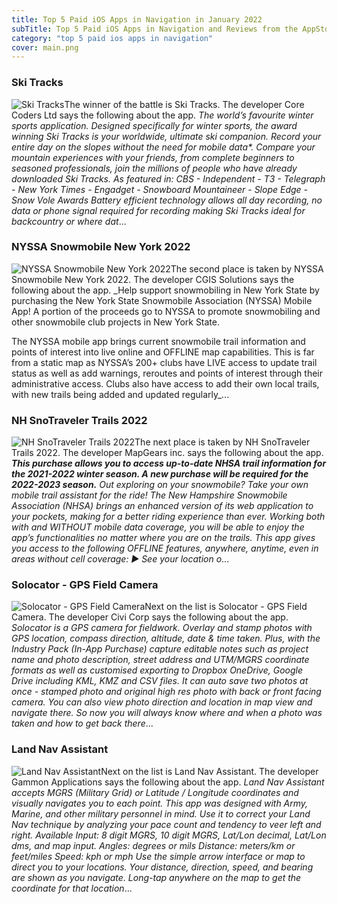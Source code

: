 ```yaml
---
title: Top 5 Paid iOS Apps in Navigation in January 2022
subTitle: Top 5 Paid iOS Apps in Navigation and Reviews from the AppStore in January 2022.
category: "top 5 paid ios apps in navigation"
cover: main.png
---
```


### Ski Tracks

![Ski Tracks](https://is2-ssl.mzstatic.com/image/thumb/Purple116/v4/5b/7c/6e/5b7c6e74-61c0-0126-6937-6e899124294d/AppIcon-0-0-1x_U007emarketing-0-0-0-4-0-0-sRGB-0-0-0-GLES2_U002c0-512MB-85-220-0-0.png/100x100bb.png)The winner of the battle is Ski Tracks. The developer Core Coders Ltd says the following about the app. _The world’s favourite winter sports application.  Designed specifically for winter sports, the award winning Ski Tracks is your worldwide, ultimate ski companion. Record your entire day on the slopes without the need for mobile data*.   Compare your mountain experiences with your friends, from complete beginners to seasoned professionals, join the millions of people who have already downloaded Ski Tracks.  As featured in: CBS - Independent - T3 - Telegraph - New York Times - Engadget - Snowboard Mountaineer - Slope Edge - Snow Vole Awards  Battery efficient technology allows all day recording, no data or phone signal required for recording making Ski Tracks ideal for backcountry or where dat_...

### NYSSA Snowmobile New York 2022

![NYSSA Snowmobile New York 2022](https://is3-ssl.mzstatic.com/image/thumb/Purple126/v4/c1/75/94/c17594d1-c7af-42f4-a11d-5bfa18154e23/AppIcon-1x_U007emarketing-0-7-0-85-220.png/100x100bb.png)The second place is taken by NYSSA Snowmobile New York 2022. The developer CGIS Solutions says the following about the app. _Help support snowmobiling in New York State by purchasing the New York State Snowmobile Association (NYSSA) Mobile App! A portion of the proceeds go to NYSSA to promote snowmobiling and other snowmobile club projects in New York State.  The NYSSA mobile app brings current snowmobile trail information and points of interest into live online and OFFLINE map capabilities. This is far from a static map as NYSSA’s 200+ clubs have LIVE access to update trail status as well as add warnings, reroutes and points of interest through their administrative access. Clubs also have access to add their own local trails, with new trails being added and updated regularly_...

### NH SnoTraveler Trails 2022

![NH SnoTraveler Trails 2022](https://is2-ssl.mzstatic.com/image/thumb/Purple116/v4/cc/9d/52/cc9d5201-6a9b-54ca-1989-fc6a2510248b/AppIcon-0-0-1x_U007emarketing-0-0-0-10-0-0-sRGB-0-0-0-GLES2_U002c0-512MB-85-220-0-0.png/100x100bb.png)The next place is taken by NH SnoTraveler Trails 2022. The developer MapGears inc. says the following about the app. _**This purchase allows you to access up-to-date NHSA trail information for the 2021-2022 winter season. A new purchase will be required for the 2022-2023 season.**  Out exploring on your snowmobile? Take your own mobile trail assistant for the ride!  The New Hampshire Snowmobile Association (NHSA) brings an enhanced version of its web application to your pockets, making for a better riding experience than ever. Working both with and WITHOUT mobile data coverage, you will be able to enjoy the app’s functionalities no matter where you are on the trails.  This app gives you access to the following *OFFLINE* features, anywhere, anytime, even in areas without cell coverage:  ► See your location o_...

### Solocator - GPS Field Camera

![Solocator - GPS Field Camera](https://is3-ssl.mzstatic.com/image/thumb/Purple124/v4/b1/27/95/b1279514-bcc1-ec4e-1fec-1ff4185ce9ca/AppIcon-0-0-1x_U007emarketing-0-0-0-7-0-0-sRGB-0-0-0-GLES2_U002c0-512MB-85-220-0-0.png/100x100bb.png)Next on the list is Solocator - GPS Field Camera. The developer Civi Corp says the following about the app. _Solocator is a GPS camera for fieldwork. Overlay and stamp photos with GPS location, compass direction, altitude, date & time taken. Plus, with the Industry Pack (In-App Purchase) capture editable notes such as project name and photo description, street address and UTM/MGRS coordinate formats as well as customised exporting to Dropbox OneDrive, Google Drive including KML, KMZ and CSV files. It can auto save two photos at once - stamped photo and original high res photo with back or front facing camera. You can also view photo direction and location in map view and navigate there. So now you will always know where and when a photo was taken and how to get back there_...

### Land Nav Assistant

![Land Nav Assistant](https://is1-ssl.mzstatic.com/image/thumb/Purple118/v4/f7/6f/7a/f76f7a4e-bb5a-0484-ac08-cd1aa7e0d3d4/AppIcon-0-1x_U007emarketing-0-0-85-220-0-10.png/100x100bb.png)Next on the list is Land Nav Assistant. The developer Gammon Applications says the following about the app. _Land Nav Assistant accepts MGRS (Military Grid) or Latitude / Longitude coordinates and visually navigates you to each point.  This app was designed with Army, Marine, and other military personnel in mind. Use it to correct your Land Nav technique by analyzing your pace count and tendency to veer left and right.  Available Input: 8 digit MGRS, 10 digit MGRS, Lat/Lon decimal, Lat/Lon dms, and map input.  Angles: degrees or mils Distance: meters/km or feet/miles Speed: kph or mph  Use the simple arrow interface or map to direct you to your locations. Your distance, direction, speed, and bearing are shown as you navigate.  Long-tap anywhere on the map to get the coordinate for that location_...

